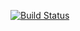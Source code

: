 [![Build Status](https://travis-ci.org/0chette0/gitlabHW.svg?branch=master)](https://travis-ci.org/0chette0/gitlabHW)
